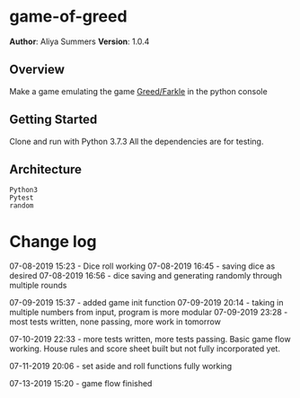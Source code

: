 # game-of-greed
**Author**: Aliya Summers
**Version**: 1.0.4

## Overview
Make a game emulating the game [Greed/Farkle](https://en.wikipedia.org/wiki/Dice_10000) in the python console



## Getting Started
<!-- How to run on personal machine -->
Clone and run with Python 3.7.3 All the dependencies are for testing.

## Architecture
<!-- languages, libraries etc -->
    Python3
    Pytest
    random
# Change log
07-08-2019 15:23 - Dice roll working
07-08-2019 16:45 - saving dice as desired
07-08-2019 16:56 - dice saving and generating randomly through multiple rounds

07-09-2019 15:37 - added game init function
07-09-2019 20:14 - taking in multiple numbers from input, program is more modular
07-09-2019 23:28 - most tests written, none passing, more work in tomorrow

07-10-2019 22:33 - more tests written, more tests passing. Basic game flow working. House rules and score sheet built but not fully incorporated yet.

07-11-2019 20:06 - set aside and roll functions fully working

07-13-2019 15:20 - game flow finished